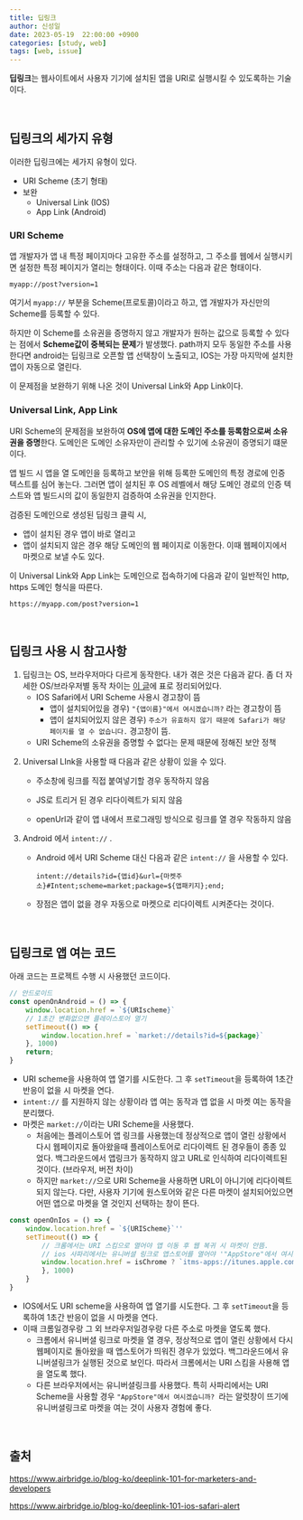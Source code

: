 ```yaml
---
title: 딥링크
author: 신성일
date: 2023-05-19  22:00:00 +0900
categories: [study, web]
tags: [web, issue]
---
```




**딥링크**는 웹사이트에서 사용자 기기에 설치된 앱을 URI로 실행시킬 수 있도록하는 기술이다. 

<br/>

## 딥링크의 세가지 유형

이러한 딥링크에는 세가지 유형이 있다.

- URI Scheme (초기 형태)
- 보완
  - Universal Link (IOS)
  - App Link (Android)

### URI Scheme

앱 개발자가 앱 내 특정 페이지마다 고유한 주소를 설정하고, 그 주소를 웹에서 실행시키면 설정한 특정 페이지가 열리는 형태이다. 이때 주소는 다음과 같은 형태이다.

```
myapp://post?version=1
```

여기서 `myapp://` 부분을 Scheme(프로토콜)이라고 하고, 앱 개발자가 자신만의 Scheme를 등록할 수 있다. 

하지만 이 Scheme를 소유권을 증명하지 않고 개발자가 원하는 값으로 등록할 수 있다는 점에서 **Scheme값이 중복되는 문제**가 발생했다. path까지 모두 동일한 주소를 사용한다면 android는 딥링크로 오픈할 앱 선택창이 노출되고, IOS는 가장 마지막에 설치한 앱이 자동으로 열린다.

이 문제점을 보완하기 위해 나온 것이 Universal Link와 App Link이다.

### Universal Link, App Link

URI Scheme의 문제점을 보완하여 **OS에 앱에 대한 도메인 주소를 등록함으로써 소유권을 증명**한다. 도메인은 도메인 소유자만이 관리할 수 있기에 소유권이 증명되기 떄문이다.

앱 빌드 시 앱을 열 도메인을 등록하고 보안을 위해 등록한 도메인의 특정 경로에 인증 텍스트를 심어 놓는다. 그러면 앱이 설치된 후 OS 레벨에서 해당 도메인 경로의 인증 텍스트와 앱 빌드시의 값이 동일한지 검증하여 소유권을 인지한다. 

검증된 도메인으로 생성된 딥링크 클릭 시,

- 앱이 설치된 경우 앱이 바로 열리고
- 앱이 설치되지 않은 경우 해당 도메인의 웹 페이지로 이동한다. 이때 웹페이지에서 마켓으로 보낼 수도 있다.

이 Universal Link와 App Link는 도메인으로 접속하기에 다음과 같이 일반적인 http, https 도메인 형식을 따른다.

```
https://myapp.com/post?version=1
```

 <br/>

## 딥링크 사용 시 참고사항

1) 딥링크는 OS, 브라우저마다 다르게 동작한다. 내가 겪은 것은 다음과 같다. 좀 더 자세한 OS/브라우저별 동작 차이는 [이 글](https://www.airbridge.io/blog-ko/deeplink-101-for-marketers-and-developers)에 표로 정리되어있다.
   - IOS Safari에서 URI Scheme 사용시 경고창이 뜸
     - 앱이 설치되어있을 경우) `"{앱이름}"에서 여시겠습니까?` 라는 경고창이 뜸
     - 앱이 설치되어있지 않은 경우) `주소가 유효하지 않기 때문에 Safari가 해당 페이지를 열 수 없습니다.` 경고창이 뜸.
   - URI Scheme의 소유권을 증명할 수 없다는 문제 때문에 정해진 보안 정책

2. Universal LInk을 사용할 때 다음과 같은 상황이 있을 수 있다.

   - 주소창에 링크를 직접 붙여넣기할 경우 동작하지 않음

   - JS로 트리거 된 경우 리다이렉트가 되지 않음

   - openUrl과 같이 앱 내에서 프로그래밍 방식으로 링크를 열 경우 작동하지 않음

3. Android 에서 `intent://` .

   - Android 에서 URI Scheme 대신 다음과 같은 `intent://` 을 사용할 수 있다.
     ```
     intent://details?id={앱id}&url={마켓주소}#Intent;scheme=market;package=${앱패키지};end;
     ```

   - 장점은 앱이 없을 경우 자동으로 마켓으로 리다이렉트 시켜준다는 것이다.

<br/>

## 딥링크로 앱 여는 코드

아래 코드는 프로젝트 수행 시 사용했던 코드이다.

```js
// 안드로이드
const openOnAndroid = () => {
    window.location.href = `${URIscheme}`
    // 1초간 변화없으면 플레이스토어 열기
    setTimeout(() => {
        window.location.href = `market://details?id=${package}`
    }, 1000)
    return;
}
```

- URI scheme을 사용하여 앱 열기를 시도한다. 그 후 `setTimeout`을 등록하여 1초간 반응이 없을 시 마켓을 연다.
- `intent://` 를 지원하지 않는 상황이라 앱 여는 동작과 앱 없을 시 마켓 여는 동작을 분리했다.
- 마켓은 `market://`이라는 URI Scheme을 사용했다.
  - 처음에는 플레이스토어 앱 링크를 사용했는데 정상적으로 앱이 열린 상황에서 다시 웹페이지로 돌아왔을때 플레이스토어로 리다이렉트 된 경우들이 종종 있었다. 백그라운드에서 앱링크가 동작하지 않고 URL로 인식하여 리다이렉트된 것이다. (브라우저, 버전 차이)
  - 하지만 `market://`으로 URI Scheme을 사용하면 URL이 아니기에 리다이렉트되지 않는다. 다만, 사용자 기기에 원스토어와 같은 다른 마켓이 설치되어있으면 어떤 앱으로 마켓을 열 것인지 선택하는 창이 뜬다.

```js
const openOnIos = () => {
    window.location.href = `${URIScheme}`''
    setTimeout(() => {
        // 크롬에서는 URI 스킴으로 열어야 앱 이동 후 웹 복귀 시 마켓이 안뜸.
        // ios 사파리에서는 유니버셜 링크로 앱스토어를 열어야 '"AppStore"에서 여시겠습니까?' 라는 알럿창이 뜨지 않음.
        window.location.href = isChrome ? `itms-apps://itunes.apple.com/app/${appId}` : `https://itunes.apple.com/app/${appId}`
        }, 1000)
    }
}
```

- IOS에서도 URI scheme을 사용하여 앱 열기를 시도한다. 그 후 `setTimeout`을 등록하여 1초간 반응이 없을 시 마켓을 연다.
- 이때 크롬일경우랑 그 외 브라우저일경우랑 다른 주소로 마켓을 열도록 했다.
  - 크롬에서 유니버셜 링크로 마켓을 열 경우, 정상적으로 앱이 열린 상황에서 다시 웹페이지로 돌아왔을 때 앱스토어가 띄워진 경우가 있었다. 백그라운드에서 유니버셜링크가 실행된 것으로 보인다. 따라서 크롬에서는 URI 스킴을 사용해 앱을 열도록 했다.
  - 다른 브라우저에서는 유니버셜링크를 사용했다. 특히 사파리에서는 URI Scheme을 사용할 경우 `"AppStore"에서 여시겠습니까? `라는 알럿창이 뜨기에 유니버셜링크로 마켓을 여는 것이 사용자 경험에 좋다.

<br/>

## 출처

https://www.airbridge.io/blog-ko/deeplink-101-for-marketers-and-developers

https://www.airbridge.io/blog-ko/deeplink-101-ios-safari-alert

